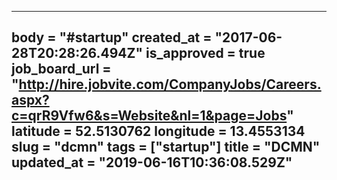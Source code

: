 ---
body = "#startup"
created_at = "2017-06-28T20:28:26.494Z"
is_approved = true
job_board_url = "http://hire.jobvite.com/CompanyJobs/Careers.aspx?c=qrR9Vfw6&s=Website&nl=1&page=Jobs"
latitude = 52.5130762
longitude = 13.4553134
slug = "dcmn"
tags = ["startup"]
title = "DCMN"
updated_at = "2019-06-16T10:36:08.529Z"
---